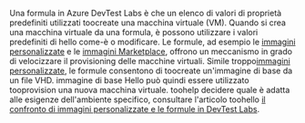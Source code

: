 Una formula in Azure DevTest Labs è che un elenco di valori di proprietà predefiniti utilizzati toocreate una macchina virtuale (VM). Quando si crea una macchina virtuale da una formula, è possono utilizzare i valori predefiniti di hello come-è o modificare. Le formule, ad esempio le [immagini personalizzate](../articles/devtest-lab/devtest-lab-create-template.md) e le [immagini Marketplace](../articles/devtest-lab/devtest-lab-configure-marketplace-images.md), offrono un meccanismo in grado di velocizzare il provisioning delle macchine virtuali. Simile troppo[immagini personalizzate](../articles/devtest-lab/devtest-lab-create-template.md), le formule consentono di toocreate un'immagine di base da un file VHD. immagine di base Hello può quindi essere utilizzato tooprovision una nuova macchina virtuale. toohelp decidere quale è adatta alle esigenze dell'ambiente specifico, consultare l'articolo toohello [il confronto di immagini personalizzate e le formule in DevTest Labs](../articles/devtest-lab/devtest-lab-comparing-vm-base-image-types.md).
